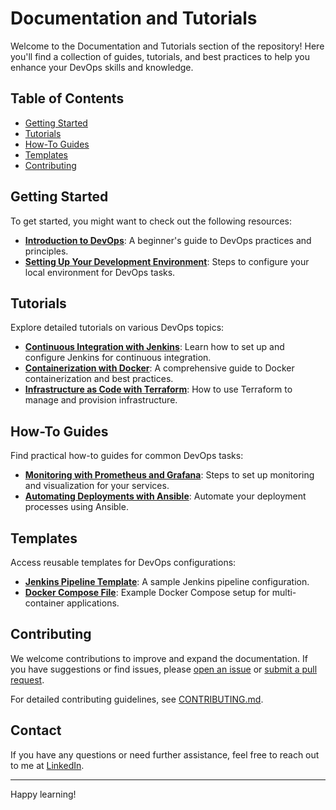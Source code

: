 # Documentation and Tutorials

Welcome to the Documentation and Tutorials section of the repository! Here you'll find a collection of guides, tutorials, and best practices to help you enhance your DevOps skills and knowledge.

## Table of Contents

- [Getting Started](#getting-started)
- [Tutorials](#tutorials)
- [How-To Guides](#how-to-guides)
- [Templates](#templates)
- [Contributing](#contributing)

## Getting Started

To get started, you might want to check out the following resources:
- **[Introduction to DevOps](./intro-to-devops.md)**: A beginner's guide to DevOps practices and principles.
- **[Setting Up Your Development Environment](./setup-environment.md)**: Steps to configure your local environment for DevOps tasks.

## Tutorials

Explore detailed tutorials on various DevOps topics:
- **[Continuous Integration with Jenkins](./ci-jenkins.md)**: Learn how to set up and configure Jenkins for continuous integration.
- **[Containerization with Docker](./docker-tutorial.md)**: A comprehensive guide to Docker containerization and best practices.
- **[Infrastructure as Code with Terraform](./terraform-setup.md)**: How to use Terraform to manage and provision infrastructure.

## How-To Guides

Find practical how-to guides for common DevOps tasks:
- **[Monitoring with Prometheus and Grafana](./monitoring-prometheus-grafana.md)**: Steps to set up monitoring and visualization for your services.
- **[Automating Deployments with Ansible](./ansible-deployment.md)**: Automate your deployment processes using Ansible.

## Templates

Access reusable templates for DevOps configurations:
- **[Jenkins Pipeline Template](./templates/jenkins-pipeline.md)**: A sample Jenkins pipeline configuration.
- **[Docker Compose File](./templates/docker-compose.md)**: Example Docker Compose setup for multi-container applications.

## Contributing

We welcome contributions to improve and expand the documentation. If you have suggestions or find issues, please [open an issue](https://github.com/yourusername/your-repository/issues) or [submit a pull request](https://github.com/yourusername/your-repository/pulls).

For detailed contributing guidelines, see [CONTRIBUTING.md](../CONTRIBUTING.md).

## Contact

If you have any questions or need further assistance, feel free to reach out to me at [LinkedIn](https://www.linkedin.com/in/diamantinoalmeida/).

---

Happy learning!
